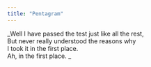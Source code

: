 ```yaml
---
title: "Pentagram"
---
```


_Well I have passed the test just like all the rest,  
But never really understood the reasons why  
I took it in the first place.  
Ah, in the first place. _

